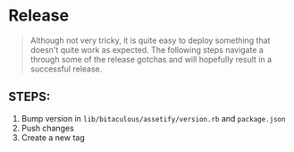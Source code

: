 Release
=======

> Although not very tricky, it is quite easy to deploy something that doesn't quite work as expected. The following
> steps navigate a through some of the release gotchas and will hopefully result in a successful release.

STEPS:
------

1. Bump version in `lib/bitaculous/assetify/version.rb` and `package.json`
2. Push changes
3. Create a new tag
